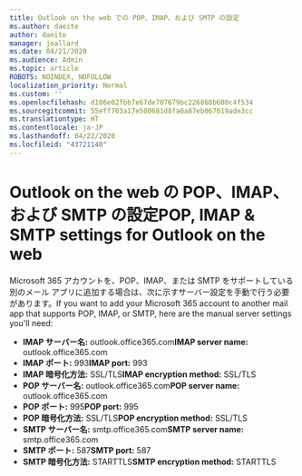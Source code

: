 ```yaml
---
title: Outlook on the web での POP、IMAP、および SMTP の設定
ms.author: daeite
author: daeite
manager: joallard
ms.date: 04/21/2020
ms.audience: Admin
ms.topic: article
ROBOTS: NOINDEX, NOFOLLOW
localization_priority: Normal
ms.custom: ''
ms.openlocfilehash: d106e02fbb7e67de707679bc226868b600c4f534
ms.sourcegitcommit: 55eff703a17e500681d8fa6a87eb067019ade3cc
ms.translationtype: HT
ms.contentlocale: ja-JP
ms.lasthandoff: 04/22/2020
ms.locfileid: "43721140"
---
```

# <a name="pop-imap--smtp-settings-for-outlook-on-the-web"></a><span data-ttu-id="2e9e5-102">Outlook on the web の POP、IMAP、および SMTP の設定</span><span class="sxs-lookup"><span data-stu-id="2e9e5-102">POP, IMAP & SMTP settings for Outlook on the web</span></span>

<span data-ttu-id="2e9e5-103">Microsoft 365 アカウントを、POP、IMAP、または SMTP をサポートしている別のメール アプリに追加する場合は、次に示すサーバー設定を手動で行う必要があります。</span><span class="sxs-lookup"><span data-stu-id="2e9e5-103">If you want to add your Microsoft 365 account to another mail app that supports POP, IMAP, or SMTP, here are the manual server settings you'll need:</span></span>
  
- <span data-ttu-id="2e9e5-104">**IMAP サーバー名:** outlook.office365.com</span><span class="sxs-lookup"><span data-stu-id="2e9e5-104">**IMAP server name:** outlook.office365.com</span></span>
- <span data-ttu-id="2e9e5-105">**IMAP ポート:** 993</span><span class="sxs-lookup"><span data-stu-id="2e9e5-105">**IMAP port:** 993</span></span>
- <span data-ttu-id="2e9e5-106">**IMAP 暗号化方法:** SSL/TLS</span><span class="sxs-lookup"><span data-stu-id="2e9e5-106">**IMAP encryption method:** SSL/TLS</span></span>
- <span data-ttu-id="2e9e5-107">**POP サーバー名:** outlook.office365.com</span><span class="sxs-lookup"><span data-stu-id="2e9e5-107">**POP server name:** outlook.office365.com</span></span>  
- <span data-ttu-id="2e9e5-108">**POP ポート:** 995</span><span class="sxs-lookup"><span data-stu-id="2e9e5-108">**POP port:** 995</span></span>  
- <span data-ttu-id="2e9e5-109">**POP 暗号化方法:** SSL/TLS</span><span class="sxs-lookup"><span data-stu-id="2e9e5-109">**POP encryption method:** SSL/TLS</span></span>  
- <span data-ttu-id="2e9e5-110">**SMTP サーバー名:** smtp.office365.com</span><span class="sxs-lookup"><span data-stu-id="2e9e5-110">**SMTP server name:** smtp.office365.com</span></span>
- <span data-ttu-id="2e9e5-111">**SMTP ポート:** 587</span><span class="sxs-lookup"><span data-stu-id="2e9e5-111">**SMTP port:** 587</span></span>
- <span data-ttu-id="2e9e5-112">**SMTP 暗号化方法:** STARTTLS</span><span class="sxs-lookup"><span data-stu-id="2e9e5-112">**SMTP encryption method:** STARTTLS</span></span>